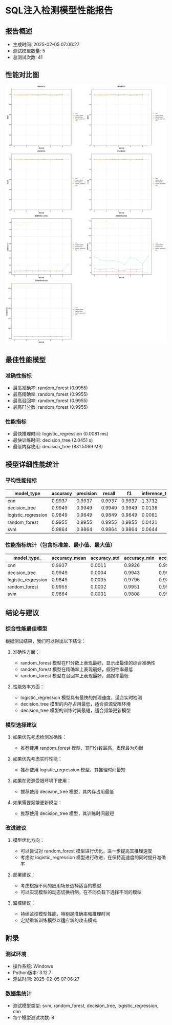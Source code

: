 # SQL注入检测模型性能报告

## 报告概述
- 生成时间: 2025-02-05 07:06:27
- 测试模型数量: 5
- 总测试次数: 41

## 性能对比图
![性能对比图](performance_comparison_20250205_070624.png)

## 最佳性能模型

### 准确性指标
- 最高准确率: random_forest (0.9955)
- 最高精确率: random_forest (0.9955)
- 最高召回率: random_forest (0.9955)
- 最高F1分数: random_forest (0.9955)

### 性能指标
- 最快推理时间: logistic_regression (0.0081 ms)
- 最快训练时间: decision_tree (2.0451 s)
- 最低内存使用: decision_tree (831.5069 MB)

## 模型详细性能统计

### 平均性能指标
| model_type | accuracy | precision | recall | f1 | inference_time | training_time | memory_usage |
|---|---|---|---|---|---|---|---|
| cnn | 0.9937 | 0.9937 | 0.9937 | 0.9937 | 1.3732 | 168.4956 | 1845.1738 |
| decision_tree | 0.9949 | 0.9949 | 0.9949 | 0.9949 | 0.0138 | 2.0451 | 831.5069 |
| logistic_regression | 0.9849 | 0.9849 | 0.9849 | 0.9849 | 0.0081 | 11.0412 | 833.4727 |
| random_forest | 0.9955 | 0.9955 | 0.9955 | 0.9955 | 0.0421 | 2.9899 | 831.9149 |
| svm | 0.9864 | 0.9864 | 0.9864 | 0.9864 | 0.0644 | 42.5617 | 831.7105 |

### 性能指标统计（包含标准差、最小值、最大值）
| model_type_ | accuracy_mean | accuracy_std | accuracy_min | accuracy_max | precision_mean | precision_std | precision_min | precision_max | recall_mean | recall_std | recall_min | recall_max | f1_mean | f1_std | f1_min | f1_max | inference_time_mean | inference_time_std | inference_time_min | inference_time_max | memory_usage_mean | memory_usage_std | memory_usage_min | memory_usage_max | training_time_mean | training_time_std | training_time_min | training_time_max |
|---|---|---|---|---|---|---|---|---|---|---|---|---|---|---|---|---|---|---|---|---|---|---|---|---|---|---|---|---|
| cnn | 0.9937 | 0.0011 | 0.9926 | 0.9948 | 0.9937 | 0.0011 | 0.9926 | 0.9948 | 0.9937 | 0.0011 | 0.9926 | 0.9948 | 0.9937 | 0.0011 | 0.9926 | 0.9948 | 1.3732 | 0.0553 | 1.3019 | 1.4345 | 1845.1738 | 0.147 | 1844.9883 | 1845.3477 | 168.4956 | 4.9548 | 161.8222 | 173.7948 |
| decision_tree | 0.9949 | 0.0004 | 0.9943 | 0.9956 | 0.9949 | 0.0004 | 0.9943 | 0.9956 | 0.9949 | 0.0004 | 0.9943 | 0.9956 | 0.9949 | 0.0004 | 0.9943 | 0.9956 | 0.0138 | 0.0011 | 0.0121 | 0.0162 | 831.5069 | 1.1093 | 830.5156 | 834.0195 | 2.0451 | 0.2524 | 1.7587 | 2.4019 |
| logistic_regression | 0.9849 | 0.0035 | 0.9796 | 0.9897 | 0.9849 | 0.0035 | 0.9796 | 0.9896 | 0.9849 | 0.0035 | 0.9796 | 0.9897 | 0.9849 | 0.0035 | 0.9796 | 0.9896 | 0.0081 | 0.0015 | 0.0056 | 0.011 | 833.4727 | 2.4738 | 831.0742 | 839.5703 | 11.0412 | 1.9781 | 7.8414 | 13.4625 |
| random_forest | 0.9955 | 0.0002 | 0.9951 | 0.996 | 0.9955 | 0.0002 | 0.9951 | 0.996 | 0.9955 | 0.0002 | 0.9951 | 0.996 | 0.9955 | 0.0002 | 0.9951 | 0.996 | 0.0421 | 0.0056 | 0.0377 | 0.056 | 831.9149 | 0.6778 | 830.8398 | 833.0859 | 2.9899 | 0.073 | 2.8775 | 3.1253 |
| svm | 0.9864 | 0.0031 | 0.9808 | 0.9908 | 0.9864 | 0.0031 | 0.9807 | 0.9908 | 0.9864 | 0.0031 | 0.9808 | 0.9908 | 0.9864 | 0.0031 | 0.9807 | 0.9908 | 0.0644 | 0.0611 | 0.0382 | 0.2372 | 831.7105 | 0.6663 | 830.3047 | 832.4375 | 42.5617 | 9.84 | 26.9499 | 55.8225 |

## 结论与建议

### 综合性能最佳模型
根据测试结果，我们可以得出以下结论：

1. 准确性方面：
   - random_forest 模型在F1分数上表现最好，显示出最佳的综合准确性
   - random_forest 模型在精确率上表现最好，假阳性率最低
   - random_forest 模型在召回率上表现最好，漏报率最低

2. 性能效率方面：
   - logistic_regression 模型具有最快的推理速度，适合实时检测
   - decision_tree 模型的内存占用最低，适合资源受限环境
   - decision_tree 模型的训练时间最短，适合频繁更新模型

### 模型选择建议

1. 如果优先考虑检测准确性：
   - 推荐使用 random_forest 模型，其F1分数最高，表现最为均衡

2. 如果优先考虑实时性能：
   - 推荐使用 logistic_regression 模型，其推理时间最短

3. 如果在资源受限环境下使用：
   - 推荐使用 decision_tree 模型，其内存占用最低

4. 如果需要频繁更新模型：
   - 推荐使用 decision_tree 模型，其训练时间最短

### 改进建议

1. 模型优化方向：
   - 可以尝试对 random_forest 模型进行优化，进一步提高其推理速度
   - 考虑对 logistic_regression 模型进行改进，在保持高速度的同时提升准确率

2. 部署建议：
   - 考虑根据不同的应用场景选择适当的模型
   - 可以实现模型的动态切换机制，在不同负载下选择不同的模型

3. 监控建议：
   - 持续监控模型性能，特别是准确率和推理时间
   - 定期重新训练模型以适应新的攻击模式

## 附录

### 测试环境
- 操作系统: Windows
- Python版本: 3.12.7
- 测试时间: 2025-02-05 07:06:27

### 数据集统计
- 测试模型类型: svm, random_forest, decision_tree, logistic_regression, cnn
- 每个模型测试次数: 8
